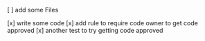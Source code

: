 [ ] add some Files

[x] write some code
[x] add rule to require code owner to get code approved
[x] another test to try getting code approved
